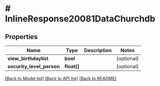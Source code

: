 # # InlineResponse20081DataChurchdb

## Properties

Name | Type | Description | Notes
------------ | ------------- | ------------- | -------------
**view_birthdaylist** | **bool** |  | [optional]
**security_level_person** | **float[]** |  | [optional]

[[Back to Model list]](../../README.md#models) [[Back to API list]](../../README.md#endpoints) [[Back to README]](../../README.md)
